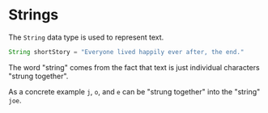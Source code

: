# Strings

The `String` data type is used to represent text.

```java
String shortStory = "Everyone lived happily ever after, the end."
```

The word "string" comes from the fact that text is just individual characters "strung together".

As a concrete example `j`, `o`, and `e` can be "strung together" into the "string"
`joe`.
